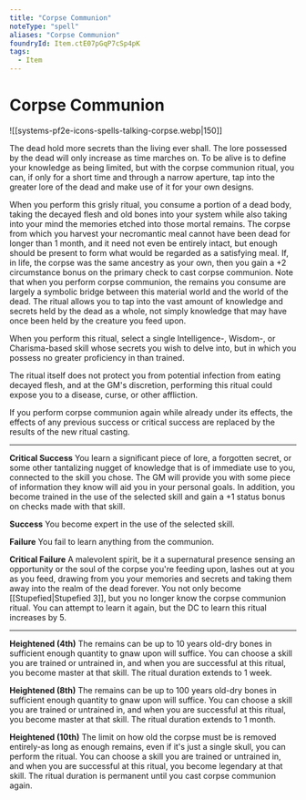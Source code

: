 ```yaml
---
title: "Corpse Communion"
noteType: "spell"
aliases: "Corpse Communion"
foundryId: Item.ctE07pGqP7cSp4pK
tags:
  - Item
---
```


# Corpse Communion
![[systems-pf2e-icons-spells-talking-corpse.webp|150]]

The dead hold more secrets than the living ever shall. The lore possessed by the dead will only increase as time marches on. To be alive is to define your knowledge as being limited, but with the corpse communion ritual, you can, if only for a short time and through a narrow aperture, tap into the greater lore of the dead and make use of it for your own designs.

When you perform this grisly ritual, you consume a portion of a dead body, taking the decayed flesh and old bones into your system while also taking into your mind the memories etched into those mortal remains. The corpse from which you harvest your necromantic meal cannot have been dead for longer than 1 month, and it need not even be entirely intact, but enough should be present to form what would be regarded as a satisfying meal. If, in life, the corpse was the same ancestry as your own, then you gain a +2 circumstance bonus on the primary check to cast corpse communion. Note that when you perform corpse communion, the remains you consume are largely a symbolic bridge between this material world and the world of the dead. The ritual allows you to tap into the vast amount of knowledge and secrets held by the dead as a whole, not simply knowledge that may have once been held by the creature you feed upon.

When you perform this ritual, select a single Intelligence-, Wisdom-, or Charisma-based skill whose secrets you wish to delve into, but in which you possess no greater proficiency in than trained.

The ritual itself does not protect you from potential infection from eating decayed flesh, and at the GM's discretion, performing this ritual could expose you to a disease, curse, or other affliction.

If you perform corpse communion again while already under its effects, the effects of any previous success or critical success are replaced by the results of the new ritual casting.

* * *

**Critical Success** You learn a significant piece of lore, a forgotten secret, or some other tantalizing nugget of knowledge that is of immediate use to you, connected to the skill you chose. The GM will provide you with some piece of information they know will aid you in your personal goals. In addition, you become trained in the use of the selected skill and gain a +1 status bonus on checks made with that skill.

**Success** You become expert in the use of the selected skill.

**Failure** You fail to learn anything from the communion.

**Critical Failure** A malevolent spirit, be it a supernatural presence sensing an opportunity or the soul of the corpse you're feeding upon, lashes out at you as you feed, drawing from you your memories and secrets and taking them away into the realm of the dead forever. You not only become [[Stupefied|Stupefied 3]], but you no longer know the corpse communion ritual. You can attempt to learn it again, but the DC to learn this ritual increases by 5.

* * *

**Heightened (4th)** The remains can be up to 10 years old-dry bones in sufficient enough quantity to gnaw upon will suffice. You can choose a skill you are trained or untrained in, and when you are successful at this ritual, you become master at that skill. The ritual duration extends to 1 week.

**Heightened (8th)** The remains can be up to 100 years old-dry bones in sufficient enough quantity to gnaw upon will suffice. You can choose a skill you are trained or untrained in, and when you are successful at this ritual, you become master at that skill. The ritual duration extends to 1 month.

**Heightened (10th)** The limit on how old the corpse must be is removed entirely-as long as enough remains, even if it's just a single skull, you can perform the ritual. You can choose a skill you are trained or untrained in, and when you are successful at this ritual, you become legendary at that skill. The ritual duration is permanent until you cast corpse communion again.
